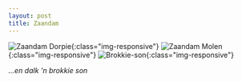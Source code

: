 ```yaml
---
layout: post
title: Zaandam
---
```




![Zaandam Dorpie](https://lh3.googleusercontent.com/pw/AM-JKLUvVvR6EJc7oFQZCf8rqyQtpWd-XGo1dCYht-0hpaqBrgUnx810wi-ImBDMLbwKFaCKzGL4FrE3se6sWTUtbkhiBpZU0f6UflSnXrLDmcFAU1qzwTQqvfJyKn2JpRBNxplNn9Z_B1hCv6D4iGqx1bJvnw=w960-h636-no?authuser=0){:class="img-responsive"}
![Zaandam Molen](https://lh3.googleusercontent.com/pw/AM-JKLX3oD3V3IY3vNBWeIxuhNDz0NkV8sJ1XkBPytgIRp4dMXRwJfjuGs6NWr9LRThoSxqO-U_7ULzzbzZ7h5XXTXZLq2biA8fCe4-nxmA0gnNd6RJ0s3_vpVmS6CKphw3iU8d5bTXv8KpP3b_b8gAhLcPEpA=w960-h636-no?authuser=0){:class="img-responsive"}
![Brokkie-son](https://lh3.googleusercontent.com/pw/AM-JKLX2vRFK0bMC-d_e8CpMLt8kxohtHHOHShzkm5ef8oEW58vRn-bQWt9xHehNX3ZFtjJpztpgt08QkpfthgNgrvamlUzWmQYNGPhskXw6tGtQK5oGyUwxrU9oDTOicoPASGdVupTdjoPq7VgdmbHJlPYECQ=w597-h901-no?authuser=0){:class="img-responsive"}

*...en dalk 'n brokkie son*

